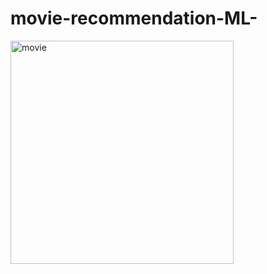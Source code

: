 # movie-recommendation-ML-
<img width="357" alt="movie" src="https://github.com/user-attachments/assets/4eae1eb5-6269-43cb-b489-ec31f938f604" />
